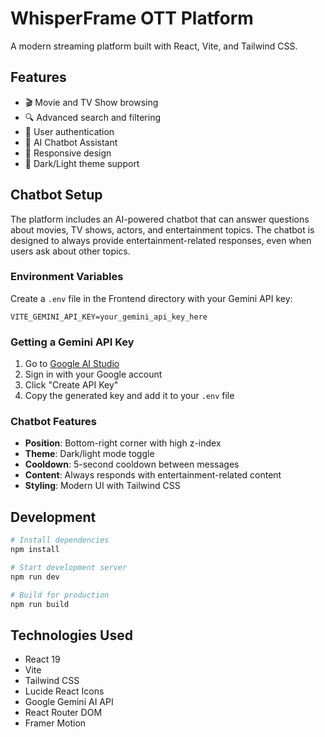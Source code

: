 # WhisperFrame OTT Platform

A modern streaming platform built with React, Vite, and Tailwind CSS.

## Features

- 🎬 Movie and TV Show browsing
- 🔍 Advanced search and filtering
- 👤 User authentication
- 💬 AI Chatbot Assistant
- 📱 Responsive design
- 🌙 Dark/Light theme support

## Chatbot Setup

The platform includes an AI-powered chatbot that can answer questions about movies, TV shows, actors, and entertainment topics. The chatbot is designed to always provide entertainment-related responses, even when users ask about other topics.

### Environment Variables

Create a `.env` file in the Frontend directory with your Gemini API key:

```env
VITE_GEMINI_API_KEY=your_gemini_api_key_here
```

### Getting a Gemini API Key

1. Go to [Google AI Studio](https://makersuite.google.com/app/apikey)
2. Sign in with your Google account
3. Click "Create API Key"
4. Copy the generated key and add it to your `.env` file

### Chatbot Features

- **Position**: Bottom-right corner with high z-index
- **Theme**: Dark/light mode toggle
- **Cooldown**: 5-second cooldown between messages
- **Content**: Always responds with entertainment-related content
- **Styling**: Modern UI with Tailwind CSS

## Development

```bash
# Install dependencies
npm install

# Start development server
npm run dev

# Build for production
npm run build
```

## Technologies Used

- React 19
- Vite
- Tailwind CSS
- Lucide React Icons
- Google Gemini AI API
- React Router DOM
- Framer Motion
